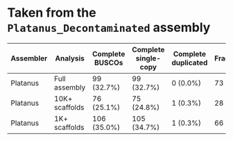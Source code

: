 # Taken from the `Platanus_Decontaminated` assembly

| Assembler |    Analysis    | Complete BUSCOs | Complete single-copy | Complete duplicated | Fragmented |   Missing   |
|-----------|----------------|-----------------|----------------------|---------------------|------------|-------------|
| Platanus  | Full assembly  |    99 (32.7%)   |      99 (32.7%)      |      0 (0.0%)       | 73 (24.1%) | 131 (43.2%) |
| Platanus  | 10K+ scaffolds |    76 (25.1%)   |      75 (24.8%)      |      1 (0.3%)       | 28 (9.2%)  | 199 (65.7%) |
| Platanus  |  1K+ scaffolds |   106 (35.0%)   |     105 (34.7%)      |      1 (0.3%)       | 66 (21.8%) | 131 (43.2%) |
